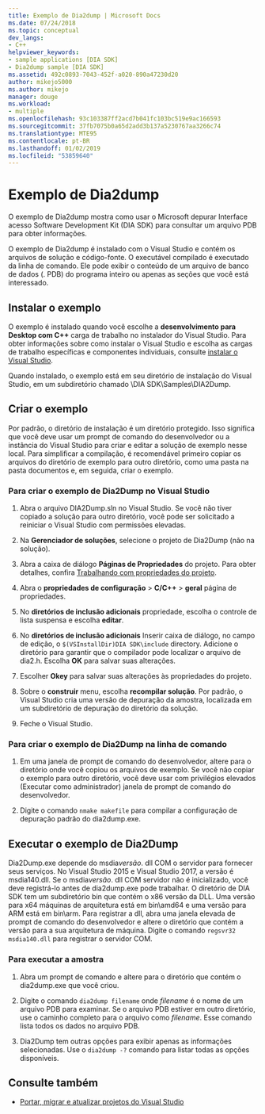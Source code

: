 ```yaml
---
title: Exemplo de Dia2dump | Microsoft Docs
ms.date: 07/24/2018
ms.topic: conceptual
dev_langs:
- C++
helpviewer_keywords:
- sample applications [DIA SDK]
- Dia2dump sample [DIA SDK]
ms.assetid: 492c0893-7043-452f-a020-890a47230d20
author: mikejo5000
ms.author: mikejo
manager: douge
ms.workload:
- multiple
ms.openlocfilehash: 93c103387ff2acd7b041fc103bc519e9ac166593
ms.sourcegitcommit: 37fb7075b0a65d2add3b137a5230767aa3266c74
ms.translationtype: MTE95
ms.contentlocale: pt-BR
ms.lasthandoff: 01/02/2019
ms.locfileid: "53859640"
---
```

# <a name="dia2dump-sample"></a>Exemplo de Dia2dump

O exemplo de Dia2dump mostra como usar o Microsoft depurar Interface acesso Software Development Kit (DIA SDK) para consultar um arquivo PDB para obter informações.

O exemplo de Dia2dump é instalado com o Visual Studio e contém os arquivos de solução e código-fonte. O executável compilado é executado da linha de comando. Ele pode exibir o conteúdo de um arquivo de banco de dados (. PDB) do programa inteiro ou apenas as seções que você está interessado.

## <a name="install-the-sample"></a>Instalar o exemplo

O exemplo é instalado quando você escolhe a **desenvolvimento para Desktop com C++** carga de trabalho no instalador do Visual Studio. Para obter informações sobre como instalar o Visual Studio e escolha as cargas de trabalho específicas e componentes individuais, consulte [instalar o Visual Studio](../../install/install-visual-studio.md).

Quando instalado, o exemplo está em seu diretório de instalação do Visual Studio, em um subdiretório chamado \DIA SDK\Samples\DIA2Dump.

## <a name="build-the-sample"></a>Criar o exemplo

Por padrão, o diretório de instalação é um diretório protegido. Isso significa que você deve usar um prompt de comando do desenvolvedor ou a instância do Visual Studio para criar e editar a solução de exemplo nesse local. Para simplificar a compilação, é recomendável primeiro copiar os arquivos do diretório de exemplo para outro diretório, como uma pasta na pasta documentos e, em seguida, criar o exemplo.

### <a name="to-build-the-dia2dump-sample-in-visual-studio"></a>Para criar o exemplo de Dia2Dump no Visual Studio

1. Abra o arquivo DIA2Dump.sln no Visual Studio. Se você não tiver copiado a solução para outro diretório, você pode ser solicitado a reiniciar o Visual Studio com permissões elevadas.

1. Na **Gerenciador de soluções**, selecione o projeto de Dia2Dump (não na solução).

1. Abra a caixa de diálogo **Páginas de Propriedades** do projeto. Para obter detalhes, confira [Trabalhando com propriedades do projeto](/cpp/ide/working-with-project-properties).

1. Abra o **propriedades de configuração** > **C/C++** > **geral** página de propriedades.

1. No **diretórios de inclusão adicionais** propriedade, escolha o controle de lista suspensa e escolha **editar**.

1. No **diretórios de inclusão adicionais** Inserir caixa de diálogo, no campo de edição, o `$(VSInstallDir)DIA SDK\include` directory. Adicione o diretório para garantir que o compilador pode localizar o arquivo de dia2.h. Escolha **OK** para salvar suas alterações.

1. Escolher **Okey** para salvar suas alterações às propriedades do projeto.

1. Sobre o **construir** menu, escolha **recompilar solução**. Por padrão, o Visual Studio cria uma versão de depuração da amostra, localizada em um subdiretório de depuração do diretório da solução.

1. Feche o Visual Studio.

### <a name="to-build-the-dia2dump-sample-at-the-command-line"></a>Para criar o exemplo de Dia2Dump na linha de comando

1. Em uma janela de prompt de comando do desenvolvedor, altere para o diretório onde você copiou os arquivos de exemplo. Se você não copiar o exemplo para outro diretório, você deve usar com privilégios elevados (Executar como administrador) janela de prompt de comando do desenvolvedor.

1. Digite o comando `nmake makefile` para compilar a configuração de depuração padrão do dia2dump.exe.

## <a name="run-the-dia2dump-sample"></a>Executar o exemplo de Dia2Dump

Dia2Dump.exe depende do msdia*versão*. dll COM o servidor para fornecer seus serviços. No Visual Studio 2015 e Visual Studio 2017, a versão é msdia140.dll. Se o msdia*versão*. dll COM servidor não é inicializado, você deve registrá-lo antes de dia2dump.exe pode trabalhar. O diretório de DIA SDK tem um subdiretório bin que contém o x86 versão da DLL. Uma versão para x64 máquinas de arquitetura está em bin\amd64 e uma versão para ARM está em bin\arm. Para registrar a dll, abra uma janela elevada de prompt de comando do desenvolvedor e altere o diretório que contém a versão para a sua arquitetura de máquina. Digite o comando `regsvr32 msdia140.dll` para registrar o servidor COM.

### <a name="to-run-the-sample"></a>Para executar a amostra

1. Abra um prompt de comando e altere para o diretório que contém o dia2dump.exe que você criou.

1. Digite o comando `dia2dump filename` onde *filename* é o nome de um arquivo PDB para examinar. Se o arquivo PDB estiver em outro diretório, use o caminho completo para o arquivo como *filename*. Esse comando lista todos os dados no arquivo PDB.

1. Dia2Dump tem outras opções para exibir apenas as informações selecionadas. Use o `dia2dump -?` comando para listar todas as opções disponíveis.

## <a name="see-also"></a>Consulte também

- [Portar, migrar e atualizar projetos do Visual Studio](../../porting/port-migrate-and-upgrade-visual-studio-projects.md)  
